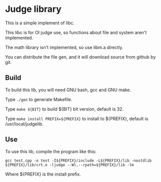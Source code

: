 # Judge library

This is a simple implement of libc.

This libc is for OI judge use, so functions about file and system aren't implemented.

The math library isn't implemented, so use libm.a directly.

You can distribute the file gen, and it will download source from github by git.

## Build

To build this lib, you will need GNU bash, gcc and GNU make.

Type ```./gen``` to generate Makefile.

Type ```make ${BIT}``` to build ${BIT} bit version, default is 32.

Type ```make install PREFIX=${PREFIX}``` to install to ${PREFIX}, default is /usr/local/judgelib.

## Use

To use this lib, compile the program like this:

```shell
gcc test.cpp -o test -I${PREFIX}/include -L${PREFIX}/lib -nostdlib ${PREFIX}/lib/crt.o -ljudge --Wl,--rpath=${PREFIX}/lib -lm
```

Where ${PREFIX} is the install prefix.